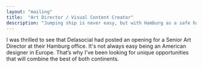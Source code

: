 ```yaml
---
layout: "mailing"
title:  "Art Director / Visual Content Creator"
description: "Jumping ship is never easy, but with Hamburg as a safe haven, who would want to leave?"
---
```

I was thrilled to see that Delasocial had posted an opening for a Senior Art Director at their Hamburg office. It's not always easy being an American designer in Europe. That’s why I've been looking for unique opportunities that will combine the best of both continents. 